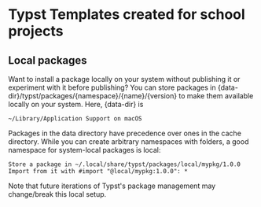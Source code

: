 # Typst Templates created for school projects

## Local packages

Want to install a package locally on your system without publishing it or experiment with it before publishing?
You can store packages in {data-dir}/typst/packages/{namespace}/{name}/{version} to make them available locally on your system.
Here, {data-dir} is

    ~/Library/Application Support on macOS

Packages in the data directory have precedence over ones in the cache directory.
While you can create arbitrary namespaces with folders, a good namespace for system-local packages is local:

    Store a package in ~/.local/share/typst/packages/local/mypkg/1.0.0
    Import from it with #import "@local/mypkg:1.0.0": *

Note that future iterations of Typst's package management may change/break this local setup.
